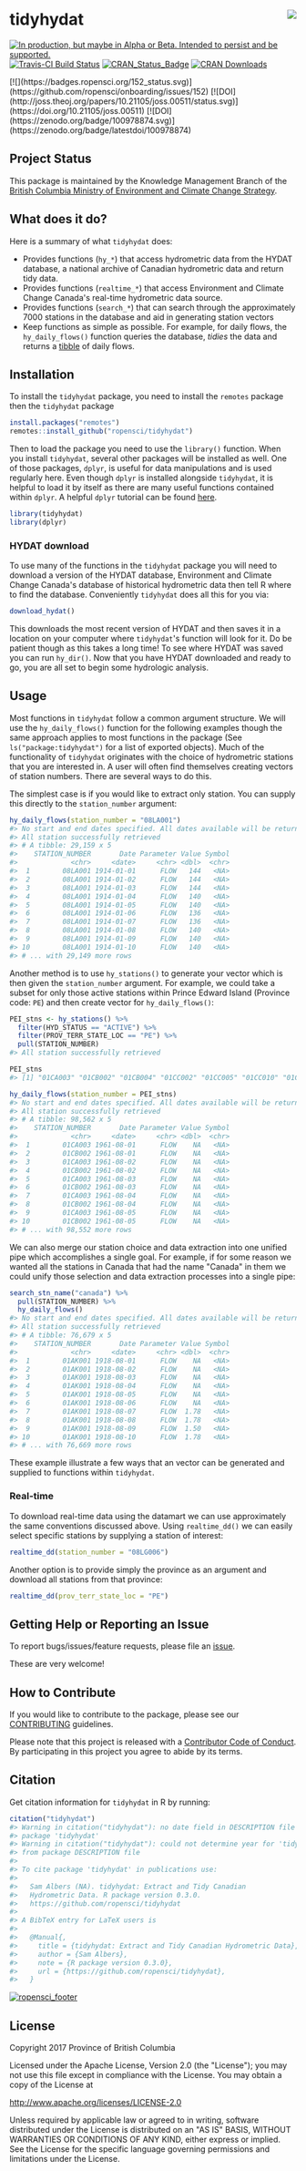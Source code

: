 
<!-- README.md is generated from README.Rmd. Please edit that file -->
tidyhydat <img src="tools/readme/tidyhydat.png" align="right" />
================================================================

<a id="devex-badge" rel="Delivery" href="https://github.com/BCDevExchange/assets/blob/master/README.md"><img alt="In production, but maybe in Alpha or Beta. Intended to persist and be supported." style="border-width:0" src="https://assets.bcdevexchange.org/images/badges/delivery.svg" title="In production, but maybe in Alpha or Beta. Intended to persist and be supported." /></a> [![Travis-CI Build Status](https://travis-ci.org/ropensci/tidyhydat.svg?branch=master)](https://travis-ci.org/ropensci/tidyhydat) [![CRAN\_Status\_Badge](http://www.r-pkg.org/badges/version/tidyhydat)](https://cran.r-project.org/package=tidyhydat) [![CRAN Downloads](http://cranlogs.r-pkg.org/badges/grand-total/tidyhydat)](https://CRAN.R-project.org/package=tidyhydat)
</div>
[![](https://badges.ropensci.org/152_status.svg)](https://github.com/ropensci/onboarding/issues/152) [![DOI](http://joss.theoj.org/papers/10.21105/joss.00511/status.svg)](https://doi.org/10.21105/joss.00511) [![DOI](https://zenodo.org/badge/100978874.svg)](https://zenodo.org/badge/latestdoi/100978874)

Project Status
--------------

This package is maintained by the Knowledge Management Branch of the [British Columbia Ministry of Environment and Climate Change Strategy](https://www2.gov.bc.ca/gov/content/governments/organizational-structure/ministries-organizations/ministries/environment-climate-change).

What does it do?
----------------

Here is a summary of what `tidyhydat` does:

-   Provides functions (`hy_*`) that access hydrometric data from the HYDAT database, a national archive of Canadian hydrometric data and return tidy data.
-   Provides functions (`realtime_*`) that access Environment and Climate Change Canada's real-time hydrometric data source.
-   Provides functions (`search_*`) that can search through the approximately 7000 stations in the database and aid in generating station vectors
-   Keep functions as simple as possible. For example, for daily flows, the `hy_daily_flows()` function queries the database, *tidies* the data and returns a [tibble](http://tibble.tidyverse.org/) of daily flows.

Installation
------------

To install the `tidyhydat` package, you need to install the `remotes` package then the `tidyhydat` package

``` r
install.packages("remotes")
remotes::install_github("ropensci/tidyhydat")
```

Then to load the package you need to use the `library()` function. When you install `tidyhydat`, several other packages will be installed as well. One of those packages, `dplyr`, is useful for data manipulations and is used regularly here. Even though `dplyr` is installed alongside `tidyhydat`, it is helpful to load it by itself as there are many useful functions contained within `dplyr`. A helpful `dplyr` tutorial can be found [here](https://cran.r-project.org/web/packages/dplyr/vignettes/dplyr.html).

``` r
library(tidyhydat)
library(dplyr)
```

### HYDAT download

To use many of the functions in the `tidyhydat` package you will need to download a version of the HYDAT database, Environment and Climate Change Canada's database of historical hydrometric data then tell R where to find the database. Conveniently `tidyhydat` does all this for you via:

``` r
download_hydat()
```

This downloads the most recent version of HYDAT and then saves it in a location on your computer where `tidyhydat`'s function will look for it. Do be patient though as this takes a long time! To see where HYDAT was saved you can run `hy_dir()`. Now that you have HYDAT downloaded and ready to go, you are all set to begin some hydrologic analysis.

Usage
-----

Most functions in `tidyhydat` follow a common argument structure. We will use the `hy_daily_flows()` function for the following examples though the same approach applies to most functions in the package (See `ls("package:tidyhydat")` for a list of exported objects). Much of the functionality of `tidyhydat` originates with the choice of hydrometric stations that you are interested in. A user will often find themselves creating vectors of station numbers. There are several ways to do this.

The simplest case is if you would like to extract only station. You can supply this directly to the `station_number` argument:

``` r
hy_daily_flows(station_number = "08LA001")
#> No start and end dates specified. All dates available will be returned.
#> All station successfully retrieved
#> # A tibble: 29,159 x 5
#>    STATION_NUMBER       Date Parameter Value Symbol
#>             <chr>     <date>     <chr> <dbl>  <chr>
#>  1        08LA001 1914-01-01      FLOW   144   <NA>
#>  2        08LA001 1914-01-02      FLOW   144   <NA>
#>  3        08LA001 1914-01-03      FLOW   144   <NA>
#>  4        08LA001 1914-01-04      FLOW   140   <NA>
#>  5        08LA001 1914-01-05      FLOW   140   <NA>
#>  6        08LA001 1914-01-06      FLOW   136   <NA>
#>  7        08LA001 1914-01-07      FLOW   136   <NA>
#>  8        08LA001 1914-01-08      FLOW   140   <NA>
#>  9        08LA001 1914-01-09      FLOW   140   <NA>
#> 10        08LA001 1914-01-10      FLOW   140   <NA>
#> # ... with 29,149 more rows
```

Another method is to use `hy_stations()` to generate your vector which is then given the `station_number` argument. For example, we could take a subset for only those active stations within Prince Edward Island (Province code: `PE`) and then create vector for `hy_daily_flows()`:

``` r
PEI_stns <- hy_stations() %>%
  filter(HYD_STATUS == "ACTIVE") %>%
  filter(PROV_TERR_STATE_LOC == "PE") %>%
  pull(STATION_NUMBER)
#> All station successfully retrieved

PEI_stns
#> [1] "01CA003" "01CB002" "01CB004" "01CC002" "01CC005" "01CC010" "01CD005"

hy_daily_flows(station_number = PEI_stns)
#> No start and end dates specified. All dates available will be returned.
#> All station successfully retrieved
#> # A tibble: 98,562 x 5
#>    STATION_NUMBER       Date Parameter Value Symbol
#>             <chr>     <date>     <chr> <dbl>  <chr>
#>  1        01CA003 1961-08-01      FLOW    NA   <NA>
#>  2        01CB002 1961-08-01      FLOW    NA   <NA>
#>  3        01CA003 1961-08-02      FLOW    NA   <NA>
#>  4        01CB002 1961-08-02      FLOW    NA   <NA>
#>  5        01CA003 1961-08-03      FLOW    NA   <NA>
#>  6        01CB002 1961-08-03      FLOW    NA   <NA>
#>  7        01CA003 1961-08-04      FLOW    NA   <NA>
#>  8        01CB002 1961-08-04      FLOW    NA   <NA>
#>  9        01CA003 1961-08-05      FLOW    NA   <NA>
#> 10        01CB002 1961-08-05      FLOW    NA   <NA>
#> # ... with 98,552 more rows
```

We can also merge our station choice and data extraction into one unified pipe which accomplishes a single goal. For example, if for some reason we wanted all the stations in Canada that had the name "Canada" in them we could unify those selection and data extraction processes into a single pipe:

``` r
search_stn_name("canada") %>%
  pull(STATION_NUMBER) %>%
  hy_daily_flows()
#> No start and end dates specified. All dates available will be returned.
#> All station successfully retrieved
#> # A tibble: 76,679 x 5
#>    STATION_NUMBER       Date Parameter Value Symbol
#>             <chr>     <date>     <chr> <dbl>  <chr>
#>  1        01AK001 1918-08-01      FLOW    NA   <NA>
#>  2        01AK001 1918-08-02      FLOW    NA   <NA>
#>  3        01AK001 1918-08-03      FLOW    NA   <NA>
#>  4        01AK001 1918-08-04      FLOW    NA   <NA>
#>  5        01AK001 1918-08-05      FLOW    NA   <NA>
#>  6        01AK001 1918-08-06      FLOW    NA   <NA>
#>  7        01AK001 1918-08-07      FLOW  1.78   <NA>
#>  8        01AK001 1918-08-08      FLOW  1.78   <NA>
#>  9        01AK001 1918-08-09      FLOW  1.50   <NA>
#> 10        01AK001 1918-08-10      FLOW  1.78   <NA>
#> # ... with 76,669 more rows
```

These example illustrate a few ways that an vector can be generated and supplied to functions within `tidyhydat`.

### Real-time

To download real-time data using the datamart we can use approximately the same conventions discussed above. Using `realtime_dd()` we can easily select specific stations by supplying a station of interest:

``` r
realtime_dd(station_number = "08LG006")
```

Another option is to provide simply the province as an argument and download all stations from that province:

``` r
realtime_dd(prov_terr_state_loc = "PE")
```

Getting Help or Reporting an Issue
----------------------------------

To report bugs/issues/feature requests, please file an [issue](https://github.com/ropensci/tidyhydat/issues/).

These are very welcome!

How to Contribute
-----------------

If you would like to contribute to the package, please see our [CONTRIBUTING](CONTRIBUTING.md) guidelines.

Please note that this project is released with a [Contributor Code of Conduct](CODE_OF_CONDUCT.md). By participating in this project you agree to abide by its terms.

Citation
--------

Get citation information for `tidyhydat` in R by running:

``` r
citation("tidyhydat")
#> Warning in citation("tidyhydat"): no date field in DESCRIPTION file of
#> package 'tidyhydat'
#> Warning in citation("tidyhydat"): could not determine year for 'tidyhydat'
#> from package DESCRIPTION file
#> 
#> To cite package 'tidyhydat' in publications use:
#> 
#>   Sam Albers (NA). tidyhydat: Extract and Tidy Canadian
#>   Hydrometric Data. R package version 0.3.0.
#>   https://github.com/ropensci/tidyhydat
#> 
#> A BibTeX entry for LaTeX users is
#> 
#>   @Manual{,
#>     title = {tidyhydat: Extract and Tidy Canadian Hydrometric Data},
#>     author = {Sam Albers},
#>     note = {R package version 0.3.0},
#>     url = {https://github.com/ropensci/tidyhydat},
#>   }
```

[![ropensci\_footer](tools/readme/ropensci_footer.png)](https://ropensci.org)

License
-------

Copyright 2017 Province of British Columbia

Licensed under the Apache License, Version 2.0 (the "License"); you may not use this file except in compliance with the License. You may obtain a copy of the License at

<http://www.apache.org/licenses/LICENSE-2.0>

Unless required by applicable law or agreed to in writing, software distributed under the License is distributed on an "AS IS" BASIS, WITHOUT WARRANTIES OR CONDITIONS OF ANY KIND, either express or implied. See the License for the specific language governing permissions and limitations under the License.
